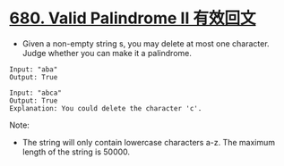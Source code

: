# [680. Valid Palindrome II 有效回文](https://leetcode.com/problems/valid-palindrome-ii/)
* Given a non-empty string s, you may delete at most one character. Judge whether you can make it a palindrome.
```text
Input: "aba"
Output: True

Input: "abca"
Output: True
Explanation: You could delete the character 'c'.
```
Note:
* The string will only contain lowercase characters a-z. The maximum length of the string is 50000.